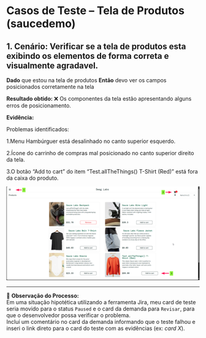 # Casos de Teste – Tela de Produtos (saucedemo)

## 1. Cenário: Verificar se a tela de produtos esta exibindo os elementos de forma correta e visualmente agradavel. 
**Dado** que estou na tela de produtos
**Então** devo ver os campos posicionados corretamente na tela

**Resultado obtido:** 
❌ Os componentes da tela estão apresentando alguns erros de posicionamento.

**Evidência:**

Problemas identificados:

1.Menu Hambúrguer está desalinhado no canto superior esquerdo.

2.Ícone do carrinho de compras mal posicionado no canto superior direito da tela.

3.O botão “Add to cart” do item “Test.allTheThings() T-Shirt (Red)” está fora da caixa do produto.

![Imagem demonstrativa](./evidencias/falhas-no-layout.png)


---

📌 **Observação do Processo:**  
Em uma situação hipotética utilizando a ferramenta Jira, meu card de teste seria movido para o status `Paused` e o card da demanda para `Revisar`, para que o desenvolvedor possa verificar o problema.  
Incluí um comentário no card da demanda informando que o teste falhou e inseri o link direto para o card do teste com as evidências (ex: _card X_).


